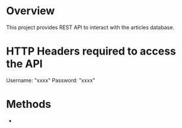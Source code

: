 # Overview

This project provides REST API to interact with the articles database.

# HTTP Headers required to access the API
Username: "xxxx"
Password: "xxxx"

# Methods
-
